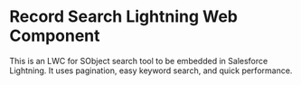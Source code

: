 # Record Search Lightning Web Component 
This is an LWC for SObject search tool to be embedded in Salesforce Lightning. It uses pagination, easy keyword search, and quick performance.
